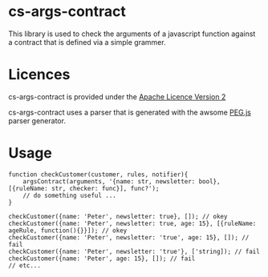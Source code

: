 cs-args-contract
================

This library is used to check the arguments of a javascript function against a contract that is defined via a simple grammer.

# Licences #
cs-args-contract is provided under the [Apache Licence Version 2](https://github.com/okrammer/cs-args-contract/blob/master/LICENSE.txt)

cs-args-contract uses a parser that is generated with the awsome [PEG.js](http://pegjs.majda.cz/) parser generator.

# Usage #

    function checkCustomer(customer, rules, notifier){
        argsContract(arguments, '{name: str, newsletter: bool}, [{ruleName: str, checker: func}], func?');
        // do something useful ...
    }

    checkCustomer({name: 'Peter', newsletter: true}, []); // okey
    checkCustomer({name: 'Peter', newsletter: true, age: 15}, [{ruleName: ageRule, function(){}}]); // okey
    checkCustomer({name: 'Peter', newsletter: 'true', age: 15}, []); // fail
    checkCustomer({name: 'Peter', newsletter: 'true'}, ['string]); // fail
    checkCustomer({name: 'Peter', age: 15}, []); // fail
    // etc...